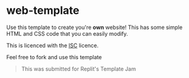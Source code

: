 # web-template

Use this template to create you're **own** website! This has some simple HTML and CSS code that you can easily modify.

This is licenced with the [ISC](./LICENCE) licence.

Feel free to fork and use this template

> This was submitted for Replit's Template Jam